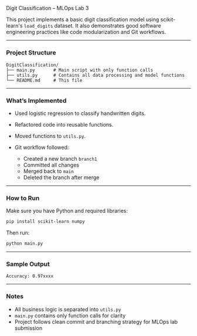 ## 
 Digit Classification – MLOps Lab 3

This project implements a basic digit classification model using scikit-learn's `load_digits` dataset.
It also demonstrates good software engineering practices like code modularization and Git workflows.

---

###  Project Structure

```
DigitClassification/
├── main.py       # Main script with only function calls
├── utils.py      # Contains all data processing and model functions
└── README.md     # This file
```

---

###  What’s Implemented

* Used logistic regression to classify handwritten digits.
* Refactored code into reusable functions.
* Moved functions to `utils.py`.
* Git workflow followed:

  * Created a new branch `branch1`
  * Committed all changes
  * Merged back to `main`
  * Deleted the branch after merge

---

### How to Run

Make sure you have Python and required libraries:

```bash
pip install scikit-learn numpy
```

Then run:

```bash
python main.py
```

---

### Sample Output

```
Accuracy: 0.97xxxx
```

---

### Notes

* All business logic is separated into `utils.py`
* `main.py` contains only function calls for clarity
* Project follows clean commit and branching strategy for MLOps lab submission

